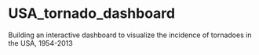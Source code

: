 # USA_tornado_dashboard
Building an interactive dashboard to visualize the incidence of tornadoes in the USA, 1954-2013
